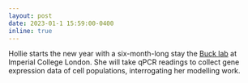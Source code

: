 ```yaml
---
layout: post
date: 2023-01-1 15:59:00-0400
inline: true
---
```


Hollie starts the new year with a six-month-long stay the [Buck lab](https://www.bucklab.org) at Imperial College
London. She will take qPCR readings to collect gene expression data of cell populations, interrogating her modelling 
work.  